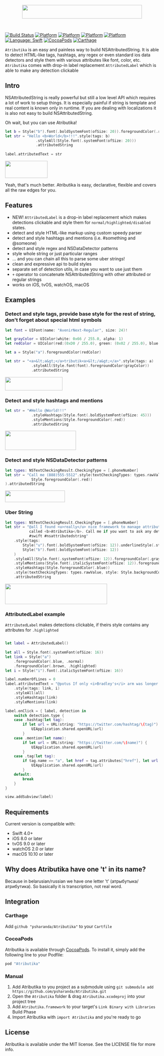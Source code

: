 
<p align="center">
  <img src="https://raw.githubusercontent.com/psharanda/Atributika/master/README/logo@2x.png" alt="" width="392" height="45">
</p>
<br>


[![Build Status](https://travis-ci.org/oarrabi/SwiftRichString.svg?branch=master)](https://travis-ci.org/psharanda/Atributika)
[![Platform](https://img.shields.io/badge/platform-ios-lightgrey.svg)](https://travis-ci.org/psharanda/Atributika)
[![Platform](https://img.shields.io/badge/platform-tvos-lightgrey.svg)](https://travis-ci.org/psharanda/Atributika)
[![Platform](https://img.shields.io/badge/platform-watchos-lightgrey.svg)](https://travis-ci.org/psharanda/Atributika)
[![Platform](https://img.shields.io/badge/platform-macos-lightgrey.svg)](https://travis-ci.org/psharanda/Atributika)
[![Language: Swift](https://img.shields.io/badge/language-swift-orange.svg)](https://travis-ci.org/psharanda/Atributika)
[![CocoaPods](https://img.shields.io/cocoapods/v/SwiftRichString.svg)](https://cocoapods.org/pods/Atributika)
[![Carthage](https://img.shields.io/badge/Carthage-compatible-4BC51D.svg?style=flat)](https://github.com/Carthage/Carthage)

`Atributika` is an easy and painless way to build NSAttributedString. It is able to detect HTML-like tags, hashtags, any regex or even standard ios data detectors and style them with various attributes like font, color, etc. `Atributika` comes with drop-in label replacement `AttributedLabel` which is able to make any detection clickable

## Intro
NSAttributedString is really powerful but still a low level API which requires a lot of work to setup things. It is especially painful if string is template and real content is known only in runtime. If you are dealing with localizations it is also not easy to build NSAttributedString. 

Oh wait, but you can use Atributika!

```swift
let b = Style("b").font(.boldSystemFont(ofSize: 20)).foregroundColor(.red)
let str = "Hello <b>World</b>!!!".style(tags: b)
              .styleAll(Style.font(.systemFont(ofSize: 20)))
              .attributedString
        
label.attributedText = str
```

<img src="https://raw.githubusercontent.com/psharanda/Atributika/master/README/main.png" alt="" width="139" height="56" />

Yeah, that's much better. Atributika is easy, declarative, flexible and covers all the raw edges for you.

## Features

+ NEW! `AttributedLabel` is a drop-in label replacement which makes detections clickable and style them for `normal/highlighted/disabled` states.
+ detect and style HTML-like markup using custom speedy parser
+ detect and style hashtags and mentions (i.e. #something and @someone)
+ detect and style regex and NSDataDetector patterns
+ style whole string or just particular ranges
+ ... and you can chain all this to parse some uber strings!
+ clean and expressive api to build styles
+ separate set of detection utils, in case you want to use just them
+ `+` operator to concatenate NSAttributedString with other attributed or regular strings
+ works on iOS, tvOS, watchOS, macOS

## Examples

### Detect and style tags, provide base style for the rest of string, don't forget about special html symbols

```swift
let font = UIFont(name: "AvenirNext-Regular", size: 24)!

let grayColor = UIColor(white: 0x66 / 255.0, alpha: 1)
let redColor = UIColor(red:(0xD0 / 255.0), green: (0x02 / 255.0), blue:(0x1B / 255.0), alpha:1.0)

let a = Style("a").foregroundColor(redColor)

let str = "<a>&lt;a&gt;</a>tributik<a>&lt;/a&gt;</a>".style(tags: a)
            .styleAll(Style.font(font).foregroundColor(grayColor))
            .attributedString

```

<img src="https://raw.githubusercontent.com/psharanda/Atributika/master/README/test1.png" alt="" width="188" height="44" />

### Detect and style hashtags and mentions

```swift
let str = "#Hello @World!!!"
            .styleHashtags(Style.font(.boldSystemFont(ofSize: 45)))
            .styleMentions(Style.foregroundColor(.red))
            .attributedString
```

<img src="https://raw.githubusercontent.com/psharanda/Atributika/master/README/test2.png" alt="" width="232" height="63" />

### Detect and style NSDataDetector patterns

```swift
let types: NSTextCheckingResult.CheckingType = [.phoneNumber]
let str = "Call me (888)555-5512".style(textCheckingTypes: types.rawValue, style:
            Style.foregroundColor(.red))
).attributedString
```

<img src="https://raw.githubusercontent.com/psharanda/Atributika/master/README/test3.png" alt="" width="196" height="38" />

### Uber String

```swift
let types: NSTextCheckingResult.CheckingType = [.phoneNumber]
let str = "@all I found <u>really</u> nice framework to manage attributed strings. It is
           called <b>Atributika</b>. Call me if you want to ask any details (123)456-7890
           #swift #nsattributedstring"
    .style(tags:
        Style("u").font(.boldSystemFont(ofSize: 12)).underlineStyle(.styleSingle),
        Style("b").font(.boldSystemFont(ofSize: 12))
    )
    .styleAll(Style.font(.systemFont(ofSize: 12)).foregroundColor(.gray))
    .styleMentions(Style.font(.italicSystemFont(ofSize: 12)).foregroundColor(.black))
    .styleHashtags(Style.foregroundColor(.blue))
    .style(textCheckingTypes: types.rawValue, style: Style.backgroundColor(.yellow))
    .attributedString
```    

<img src="https://raw.githubusercontent.com/psharanda/Atributika/master/README/test4.png" alt="" width="334" height="67" />

### AttributedLabel example
`AttributedLabel` makes detections clickable, if theirs style contains any attributes for `.highlighted`
```swift

let label = AttributedLabel()
 
let all = Style.font(.systemFont(ofSize: 16))
let link = Style("a")
    .foregroundColor(.blue, .normal)
    .foregroundColor(.brown, .highlighted)
let i = Style("i").font(.italicSystemFont(ofSize: 16))

label.numberOfLines = 0
label.attributedText = "@potus If only <i>Bradley's</i> arm was longer. Best photo ever. #oscars <a href=\"https://pic.twitter.com/C9U5NOtGap\">pic.twitter.com/C9U5NOtGap</a>"
    .style(tags: link, i)
    .styleAll(all)
    .styleHashtags(link)
    .styleMentions(link)

label.onClick = { label, detection in
    switch detection.type {
    case .hashtag(let tag):
        if let url = URL(string: "https://twitter.com/hashtag/\(tag)") {
            UIApplication.shared.openURL(url)
        }
    case .mention(let name):
        if let url = URL(string: "https://twitter.com/\(name)") {
            UIApplication.shared.openURL(url)
        }
    case .tag(let tag):
        if tag.name == "a", let href = tag.attributes["href"], let url = URL(string: href) {
            UIApplication.shared.openURL(url)
        }
    default:
        break
    }
}

view.addSubview(label)
```

## Requirements

Current version is compatible with:

* Swift 4.0+
* iOS 8.0 or later
* tvOS 9.0 or later
* watchOS 2.0 or later
* macOS 10.10 or later

## Why does Atributika have one 't' in its name?
Because in belarusian/russian we have one letter 't' (атрыбутыка/атрибутика). So basically it is transcription, not real word.

## Integration

### Carthage

Add `github "psharanda/Atributika"` to your `Cartfile`

### CocoaPods
Atributika is available through [CocoaPods](http://cocoapods.org). To install
it, simply add the following line to your Podfile:

```ruby
pod "Atributika"
```

### Manual
1. Add Atributika to you project as a submodule using `git submodule add https://github.com/psharanda/Atributika.git`
2. Open the `Atributika` folder & drag `Atributika.xcodeproj` into your project tree
3. Add `Atributika.framework` to your target's `Link Binary with Libraries` Build Phase
4. Import Atributika with `import Atributika` and you're ready to go

## License

Atributika is available under the MIT license. See the LICENSE file for more info.
